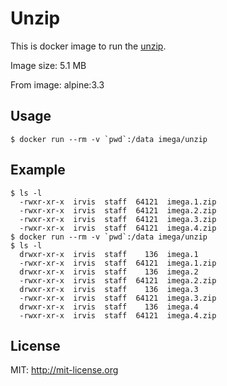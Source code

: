 # Unzip
This is docker image to run the [unzip](http://www.info-zip.org/UnZip.html).

Image size: 5.1 MB

From image: alpine:3.3

## Usage
```
$ docker run --rm -v `pwd`:/data imega/unzip
```

## Example
```
$ ls -l
  -rwxr-xr-x  irvis  staff  64121  imega.1.zip
  -rwxr-xr-x  irvis  staff  64121  imega.2.zip
  -rwxr-xr-x  irvis  staff  64121  imega.3.zip
  -rwxr-xr-x  irvis  staff  64121  imega.4.zip
$ docker run --rm -v `pwd`:/data imega/unzip
$ ls -l
  drwxr-xr-x  irvis  staff    136  imega.1
  -rwxr-xr-x  irvis  staff  64121  imega.1.zip
  drwxr-xr-x  irvis  staff    136  imega.2
  -rwxr-xr-x  irvis  staff  64121  imega.2.zip
  drwxr-xr-x  irvis  staff    136  imega.3
  -rwxr-xr-x  irvis  staff  64121  imega.3.zip
  drwxr-xr-x  irvis  staff    136  imega.4
  -rwxr-xr-x  irvis  staff  64121  imega.4.zip
```

## License

MIT: http://mit-license.org
